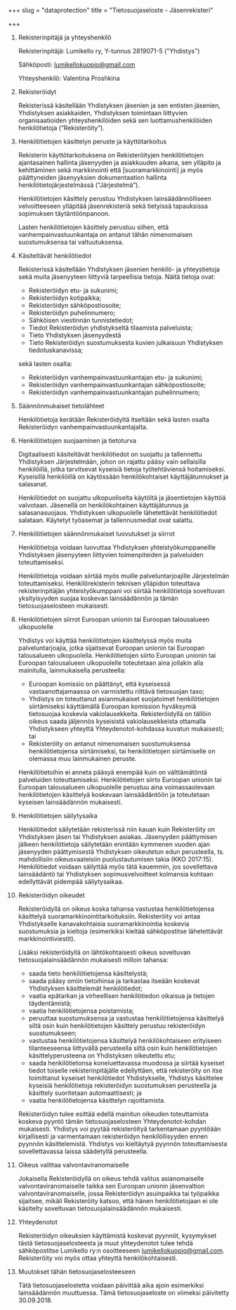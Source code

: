 +++
slug = "dataprotection"
title = "Tietosuojaseloste - Jäsenrekisteri"

+++
 1. Rekisterinpitäjä ja yhteyshenkilö

    Rekisterinpitäjä: Lumikello ry, Y-tunnus 2819071-5 ("Yhdistys")

    Sähköposti: lumikellokuopio@gmail.com

    Yhteyshenkilö: Valentina Proshkina
 2. Rekisteröidyt

    Rekisterissä käsitellään Yhdistyksen jäsenien ja sen entisten jäsenien, Yhdistyksen asiakkaiden, Yhdistyksen toimintaan liittyvien organisaatioiden yhteyshenkilöiden sekä sen luottamushenkilöiden henkilötietoja (”Rekisteröity”).
 3. Henkilötietojen käsittelyn peruste ja käyttötarkoitus

    Rekisterin käyttötarkoituksena on Rekisteröityjen henkilötietojen ajantasainen hallinta jäsenyyden ja asiakkuuden aikana, sen ylläpito ja kehittäminen sekä markkinointi että \[suoramarkkinointi\] ja myös päättyneiden jäsenyyksien dokumentaation hallinta henkilötietojärjestelmässä (”Järjestelmä”).

    Henkilötietojen käsittely perustuu Yhdistyksen lainsäädännölliseen velvoitteeseen ylläpitää jäsenrekisteriä sekä tietyissä tapauksissa sopimuksen täytäntöönpanoon.

    Lasten henkilötietojen käsittely perustuu siihen, että vanhempainvastuunkantaja on antanut tähän nimenomaisen suostumuksensa tai valtuutuksensa.
 4. Käsiteltävät henkilötiedot

    Rekisterissä käsitellään Yhdistyksen jäsenien henkilö- ja yhteystietoja sekä muita jäsenyyteen liittyviä tarpeellisia tietoja. Näitä tietoja ovat:
    * Rekisteröidyn etu- ja sukunimi;
    * Rekisteröidyn kotipaikka;
    * Rekisteröidyn sähköpostiosoite;
    * Rekisteröidyn puhelinnumero;
    * Sähköisen viestinnän tunnistetiedot;
    * Tiedot Rekisteröidyn yhdistykseltä tilaamista palveluista;
    * Tieto Yhdistyksen jäsenyydestä
    * Tieto Rekisteröidyn suostumuksesta kuvien julkaisuun Yhdistyksen tiedotuskanavissa;

    sekä lasten osalta:
    * Rekisteröidyn vanhempainvastuunkantajan etu- ja sukunimi;
    * Rekisteröidyn vanhempainvastuunkantajan sähköpostiosoite;
    * Rekisteröidyn vanhempainvastuunkantajan puhelinnumero;
 5. Säännönmukaiset tietolähteet

    Henkilötietoja kerätään Rekisteröidyltä itseltään sekä lasten osalta Rekisteröidyn  vanhempainvastuunkantajalta.
 6. Henkilötietojen suojaaminen ja tietoturva

    Digitaalisesti käsiteltävät henkilötiedot on suojattu ja tallennettu Yhdistyksen Järjestelmään, johon on rajattu pääsy vain sellaisilla henkilöillä, jotka tarvitsevat kyseisiä tietoja työtehtäviensä hoitamiseksi. Kyseisillä henkilöillä on käytössään henkilökohtaiset käyttäjätunnukset ja salasanat.

    Henkilötiedot on suojattu ulkopuoliselta käytöltä ja jäsentietojen käyttöä valvotaan. Jäsenellä on henkilökohtainen käyttäjätunnus ja salasanasuojaus. Yhdistyksen ulkopuolelle lähetettävät henkilötiedot salataan. Käytetyt työasemat ja tallennusmediat ovat salattu.
 7. Henkilötietojen säännönmukaiset luovutukset ja siirrot

    Henkilötietoja voidaan luovuttaa Yhdistyksen yhteistyökumppaneille Yhdistyksen jäsenyyteen liittyvien toimenpiteiden ja palveluiden toteuttamiseksi.

    Henkilötietoja voidaan siirtää myös muille palveluntarjoajille Järjestelmän toteuttamiseksi. Henkilörekisterin teknisen ylläpidon toteuttava rekisterinpitäjän yhteistyökumppani voi siirtää henkilötietoja soveltuvan yksityisyyden suojaa koskevan lainsäädännön ja tämän tietosuojaselosteen mukaisesti.
 8. Henkilötietojen siirrot Euroopan unionin tai Euroopan talousalueen ulkopuolelle

    Yhdistys voi käyttää henkilötietojen käsittelyssä myös muita palveluntarjoajia, jotka sijaitsevat Euroopan unionin tai Euroopan talousalueen ulkopuolella. Henkilötietojen siirto Euroopan unionin tai Euroopan talousalueen ulkopuolelle toteutetaan aina jollakin alla mainitulla, lainmukaisella perusteella:
    * Euroopan komissio on päättänyt, että kyseisessä vastaanottajamaassa on varmistettu riittävä tietosuojan taso;
    * Yhdistys on toteuttanut asianmukaiset suojatoimet henkilötietojen siirtämiseksi käyttämällä Euroopan komission hyväksymiä tietosuojaa koskevia vakiolausekkeita. Rekisteröidyllä on tällöin oikeus saada jäljennös kyseisistä vakiolausekkeista ottamalla Yhdistykseen yhteyttä Yhteydenotot-kohdassa kuvatun mukaisesti; tai
    * Rekisteröity on antanut nimenomaisen suostumuksensa henkilötietojensa siirtämiseksi, tai henkilötietojen siirtämiselle on olemassa muu lainmukainen peruste.

    Henkilötietoihin ei anneta pääsyä enempää kuin on välttämätöntä palveluiden toteuttamiseksi. Henkilötietojen siirto Euroopan unionin tai Euroopan talousalueen ulkopuolelle perustuu aina voimassaolevaan henkilötietojen käsittelyä koskevaan lainsäädäntöön ja toteutetaan kyseisen lainsäädännön mukaisesti.
 9. Henkilötietojen säilytysaika

    Henkilötiedot säilytetään rekisterissä niin kauan kuin Rekisteröity on Yhdistyksen jäsen tai Yhdistyksen asiakas. Jäsenyyden päättymisen jälkeen henkilötietoja säilytetään enintään kymmenen vuoden ajan jäsenyyden päättymisestä Yhdistyksen oikeutetun edun perusteella, ts. mahdollisiin oikeusvaateisiin puolustautumisen takia (KKO 2017:15). Henkilötiedot voidaan säilyttää myös tätä kauemmin, jos sovellettava lainsäädäntö tai Yhdistyksen sopimusvelvoitteet kolmansia kohtaan edellyttävät pidempää säilytysaikaa.
10. Rekisteröidyn oikeudet

    Rekisteröidyllä on oikeus koska tahansa vastustaa henkilötietojensa käsittelyä suoramarkkinointitarkoituksiin. Rekisteröity voi antaa Yhdistykselle kanavakohtaisia suoramarkkinointia koskevia suostumuksia ja kieltoja (esimerkiksi kieltää sähköpostitse lähetettävät markkinointiviestit).

    Lisäksi rekisteröidyllä on lähtökohtaisesti oikeus soveltuvan tietosuojalainsäädännön mukaisesti milloin tahansa:
    * saada tieto henkilötietojensa käsittelystä;
    * saada pääsy omiin tietoihinsa ja tarkastaa itseään koskevat Yhdistyksen käsittelemät henkilötiedot;
    * vaatia epätarkan ja virheellisen henkilötiedon oikaisua ja tietojen täydentämistä;
    * vaatia henkilötietojensa poistamista;
    * peruuttaa suostumuksensa ja vastustaa henkilötietojensa käsittelyä siltä osin kuin henkilötietojen käsittely perustuu rekisteröidyn suostumukseen;
    * vastustaa henkilötietojensa käsittelyä henkilökohtaiseen erityiseen tilanteeseensa liittyvällä perusteella siltä osin kuin henkilötietojen käsittelyperusteena on Yhdistyksen oikeutettu etu;
    * saada henkilötietonsa koneluettavassa muodossa ja siirtää kyseiset tiedot toiselle rekisterinpitäjälle edellyttäen, että rekisteröity on itse toimittanut kyseiset henkilötiedot Yhdistykselle, Yhdistys käsittelee kyseisiä henkilötietoja rekisteröidyn suostumuksen perusteella ja käsittely suoritetaan automaattisesti; ja
    * vaatia henkilötietojensa käsittelyn rajoittamista.

    Rekisteröidyn tulee esittää edellä mainitun oikeuden toteuttamista koskeva pyyntö tämän tietosuojaselosteen Yhteydenotot-kohdan mukaisesti. Yhdistys voi pyytää rekisteröityä tarkentamaan pyyntöään kirjallisesti ja varmentamaan rekisteröidyn henkilöllisyyden ennen pyynnön käsittelemistä. Yhdistys voi kieltäytyä pyynnön toteuttamisesta sovellettavassa laissa säädetyllä perusteella.
11. Oikeus valittaa valvontaviranomaiselle

    Jokaisella Rekisteröidyllä on oikeus tehdä valitus asianomaiselle valvontaviranomaiselle taikka sen Euroopan unionin jäsenvaltion valvontaviranomaiselle, jossa Rekisteröidyn asuinpaikka tai työpaikka sijaitsee, mikäli Rekisteröity katsoo, että hänen henkilötietojaan ei ole käsitelty soveltuvan tietosuojalainsäädännön mukaisesti.
12. Yhteydenotot

    Rekisteröidyn oikeuksien käyttämistä koskevat pyynnöt, kysymykset tästä tietosuojaselosteesta ja muut yhteydenotot tulee tehdä sähköpostitse Lumikello ry:n osoitteeseen lumikellokuopio@gmail.com. Rekisteröity voi myös ottaa yhteyttä henkilökohtaisesti.
13. Muutokset tähän tietosuojaselosteeseen

    Tätä tietosuojaselostetta voidaan päivittää aika ajoin esimerkiksi lainsäädännön muuttuessa. Tämä tietosuojaseloste on viimeksi päivitetty 30.09.2018.